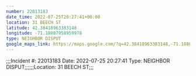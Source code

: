 ```yaml
---
number: 22013183
date_time: 2022-07-25T20:27:41+00:00
location: 31 BEECH ST
latitude: 42.38418963383148
longitude: -71.18807958959978
type: NEIGHBOR DISPUT
google_maps_link: https://maps.google.com/?q=42.38418963383148,-71.18807958959978
---
```


;;;Incident #: 22013183   Date: 2022-07-25 20:27:41    Type: NEIGHBOR DISPUT;;;;;;Location: 31 BEECH ST;;;
